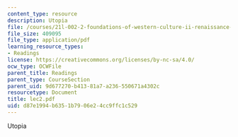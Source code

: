 ```yaml
---
content_type: resource
description: Utopia
file: /courses/21l-002-2-foundations-of-western-culture-ii-renaissance-to-modernity-spring-2003/d87e1994b6351b7906e24cc9ffc1c529_lec2.pdf
file_size: 409095
file_type: application/pdf
learning_resource_types:
- Readings
license: https://creativecommons.org/licenses/by-nc-sa/4.0/
ocw_type: OCWFile
parent_title: Readings
parent_type: CourseSection
parent_uid: 9d677270-b413-81a7-a236-550671a4302c
resourcetype: Document
title: lec2.pdf
uid: d87e1994-b635-1b79-06e2-4cc9ffc1c529
---
```

Utopia